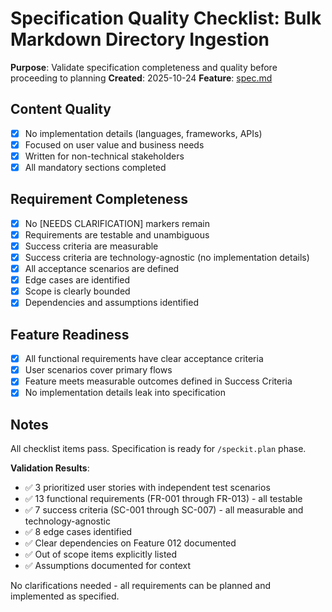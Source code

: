 # Specification Quality Checklist: Bulk Markdown Directory Ingestion

**Purpose**: Validate specification completeness and quality before proceeding to planning
**Created**: 2025-10-24
**Feature**: [spec.md](../spec.md)

## Content Quality

- [x] No implementation details (languages, frameworks, APIs)
- [x] Focused on user value and business needs
- [x] Written for non-technical stakeholders
- [x] All mandatory sections completed

## Requirement Completeness

- [x] No [NEEDS CLARIFICATION] markers remain
- [x] Requirements are testable and unambiguous
- [x] Success criteria are measurable
- [x] Success criteria are technology-agnostic (no implementation details)
- [x] All acceptance scenarios are defined
- [x] Edge cases are identified
- [x] Scope is clearly bounded
- [x] Dependencies and assumptions identified

## Feature Readiness

- [x] All functional requirements have clear acceptance criteria
- [x] User scenarios cover primary flows
- [x] Feature meets measurable outcomes defined in Success Criteria
- [x] No implementation details leak into specification

## Notes

All checklist items pass. Specification is ready for `/speckit.plan` phase.

**Validation Results**:
- ✅ 3 prioritized user stories with independent test scenarios
- ✅ 13 functional requirements (FR-001 through FR-013) - all testable
- ✅ 7 success criteria (SC-001 through SC-007) - all measurable and technology-agnostic
- ✅ 8 edge cases identified
- ✅ Clear dependencies on Feature 012 documented
- ✅ Out of scope items explicitly listed
- ✅ Assumptions documented for context

No clarifications needed - all requirements can be planned and implemented as specified.
